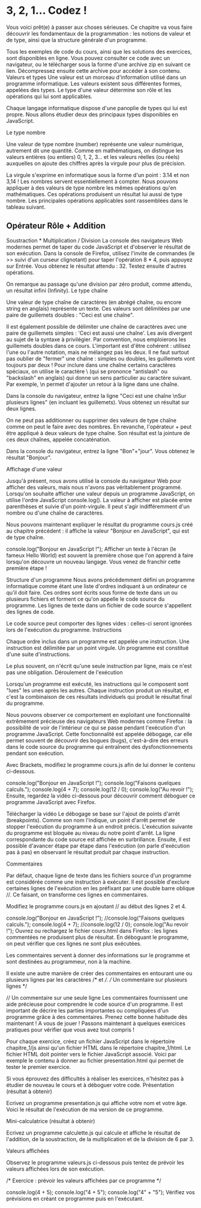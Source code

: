 # 3, 2, 1... Codez !

Vous voici prêt(e) à passer aux choses sérieuses. Ce chapitre va vous faire découvrir les fondamentaux de la programmation : les notions de valeur et de type, ainsi que la structure générale d'un programme.

Tous les exemples de code du cours, ainsi que les solutions des exercices, sont disponibles en ligne. Vous pouvez consulter ce code avec un navigateur, ou le télécharger sous la forme d'une archive zip en suivant ce lien. Décompressez ensuite cette archive pour accéder à son contenu. 
Valeurs et types
Une valeur est un morceau d'information utilisé dans un programme informatique. Les valeurs existent sous différentes formes, appelées des types. Le type d'une valeur détermine son rôle et les opérations qui lui sont applicables. 

Chaque langage informatique dispose d'une panoplie de types qui lui est propre. Nous allons étudier deux des principaux types disponibles en JavaScript.

Le type nombre

Une valeur de type nombre (number) représente une valeur numérique, autrement dit une quantité. Comme en mathématiques, on distingue les valeurs entières (ou entiers) 0, 1, 2, 3... et les valeurs réelles (ou réels) auxquelles on ajoute des chiffres après la virgule pour plus de précision.

La virgule s'exprime en informatique sous la forme d'un point : 3.14 et non 3,14 !
Les nombres servent essentiellement à compter. Nous pouvons appliquer à des valeurs de type nombre les mêmes opérations qu'en mathématiques. Ces opérations produisent un résultat lui aussi de type nombre. Les principales opérations applicables sont rassemblées dans le tableau suivant.

Opérateur
Rôle
+
Addition
-
Soustraction
*
Multiplication
/
Division
La console des navigateurs Web modernes permet de taper du code JavaScript et d'observer le résultat de son exécution. Dans la console de Firefox, utilisez l'invite de commandes (le >> suivi d'un curseur clignotant) pour taper l'opération 8 * 4, puis appuyez sur Entrée. Vous obtenez le résultat attendu : 32. Testez ensuite d'autres opérations.


On remarque au passage qu'une division par zéro produit, comme attendu, un résultat infini (Infinity).
Le type chaîne

Une valeur de type chaîne de caractères (en abrégé chaîne, ou encore string en anglais) représente un texte. Ces valeurs sont délimitées par une paire de guillemets doubles : "Ceci est une chaîne".

Il est également possible de délimiter une chaîne de caractères avec une paire de guillemets simples : 'Ceci est aussi une chaîne'. Les avis divergent au sujet de la syntaxe à privilégier. Par convention, nous emploierons les guillemets doubles dans ce cours. L'important est d'être cohérent : utilisez l'une ou l'autre notation, mais ne mélangez pas les deux.
Il ne faut surtout pas oublier de "fermer" une chaîne : simples ou doubles, les guillemets vont toujours par deux !
Pour inclure dans une chaîne certains caractères spéciaux, on utilise le caractère \ (qui se prononce "antislash" ou "backslash" en anglais) qui donne un sens particulier au caractère suivant. Par exemple, \n permet d'ajouter un retour à la ligne dans une chaîne.

Dans la console du navigateur, entrez la ligne "Ceci est une chaîne \nSur plusieurs lignes" (en incluant les guillemets). Vous obtenez un résultat sur deux lignes.



On ne peut pas additionner ou supprimer des valeurs de type chaîne comme on peut le faire avec des nombres. En revanche, l'opérateur + peut être appliqué à deux valeurs de type chaîne. Son résultat est la jointure de ces deux chaînes, appelée concaténation.

Dans la console du navigateur, entrez la ligne "Bon"+"jour". Vous obtenez le résultat "Bonjour".



Affichage d'une valeur

Jusqu'à présent, nous avons utilisé la console du navigateur Web pour afficher des valeurs, mais nous n'avons pas véritablement programmé. Lorsqu'on souhaite afficher une valeur depuis un programme JavaScript, on utilise l'ordre JavaScript console.log(). La valeur à afficher est placée entre parenthèses et suivie d'un point-virgule. Il peut s'agir indifféremment d'un nombre ou d'une chaîne de caractères.

Nous pouvons maintenant expliquer le résultat du programme cours.js créé au chapitre précédent : il affiche la valeur "Bonjour en JavaScript", qui est de type chaîne.

console.log("Bonjour en JavaScript !");
Afficher un texte à l'écran (le fameux Hello World) est souvent la première chose que l'on apprend à faire lorsqu'on découvre un nouveau langage. Vous venez de franchir cette première étape !

Structure d'un programme
Nous avons précédemment défini un programme informatique comme étant une liste d'ordres indiquant à un ordinateur ce qu'il doit faire. Ces ordres sont écrits sous forme de texte dans un ou plusieurs fichiers et forment ce qu'on appelle le code source du programme. Les lignes de texte dans un fichier de code source s'appellent des lignes de code. 

Le code source peut comporter des lignes vides : celles-ci seront ignorées lors de l'exécution du programme.
Instructions

Chaque ordre inclus dans un programme est appelée une instruction. Une instruction est délimitée par un point virgule. Un programme est constitué d'une suite d'instructions. 

Le plus souvent, on n'écrit qu'une seule instruction par ligne, mais ce n'est pas une obligation.
Déroulement de l'exécution

Lorsqu'un programme est exécuté, les instructions qui le composent sont "lues" les unes après les autres. Chaque instruction produit un résultat, et c'est la combinaison de ces résultats individuels qui produit le résultat final du programme.

Nous pouvons observer ce comportement en exploitant une fonctionnalité extrêmement précieuse des navigateurs Web modernes comme Firefox : la possibilité de voir de l'intérieur ce qui se passe pendant l'exécution d'un programme JavaScript. Cette fonctionnalité est appelée débogage, car elle permet souvent de découvrir des bogues (bugs), c'est-à-dire des erreurs dans le code source du programme qui entraînent des dysfonctionnements pendant son exécution.

Avec Brackets, modifiez le programme cours.js afin de lui donner le contenu ci-dessous. 

console.log("Bonjour en JavaScript !");
console.log("Faisons quelques calculs.");
console.log(4 + 7);
console.log(12 / 0);
console.log("Au revoir !");
Ensuite, regardez la vidéo ci-dessous pour découvrir comment déboguer ce programme JavaScript avec Firefox.


 Télécharger la vidéo
Le débogage se base sur l'ajout de points d'arrêt (breakpoints). Comme son nom l'indique, un point d'arrêt permet de stopper l'exécution du programme à un endroit précis. L'exécution suivante du programme est bloquée au niveau du notre point d'arrêt. La ligne correspondante du code source est affichée en surbrillance. Ensuite, il est possible d'avancer étape par étape dans l'exécution (on parle d'exécution pas à pas) en observant le résultat produit par chaque instruction.

Commentaires

Par défaut, chaque ligne de texte dans les fichiers source d'un programme est considérée comme une instruction à exécuter. Il est possible d'exclure certaines lignes de l'exécution en les préfixant par une double barre oblique //. Ce faisant, on transforme ces lignes en commentaires.

Modifiez le programme cours.js en ajoutant // au début des lignes 2 et 4.

console.log("Bonjour en JavaScript !");
//console.log("Faisons quelques calculs.");
console.log(4 + 7);
//console.log(12 / 0);
console.log("Au revoir !");
Ouvrez ou rechargez le fichier cours.html dans Firefox : les lignes commentées ne produisent plus de résultat. En déboguant le programme, on peut vérifier que ces lignes ne sont plus exécutées.



Les commentaires servent à donner des informations sur le programme et sont destinées au programmeur, non à la machine.

Il existe une autre manière de créer des commentaires en entourant une ou plusieurs lignes par les caractères /* et */.
/* Un commentaire 
sur plusieurs
lignes */
 
// Un commentaire sur une seule ligne
Les commentaires fournissent une aide précieuse pour comprendre le code source d'un programme. Il est important de décrire les parties importantes ou compliquées d'un programme grâce à des commentaires. Prenez cette bonne habitude dès maintenant !
A vous de jouer !
Passons maintenant à quelques exercices pratiques pour vérifier que vous avez tout compris ! 

Pour chaque exercice, créez un fichier JavaScript dans le répertoire chapitre_1/js ainsi qu'un fichier HTML dans le répertoire chapitre_1/html. Le fichier HTML doit pointer vers le fichier JavaScript associé. Voici par exemple le contenu à donner au fichier presentation.html qui permet de tester le premier exercice.

<!doctype html>
<html>

<head>
    <meta charset="utf-8">
    <title>Présentation</title>
</head>

<body>
    <script src="../js/presentation.js"></script>
</body>

</html>
Si vous éprouvez des difficultés à réaliser les exercices, n'hésitez pas à étudier de nouveau le cours et à déboguer votre code.
Présentation (résultat à obtenir)

Ecrivez un programme presentation.js qui affiche votre nom et votre âge. Voici le résultat de l'exécution de ma version de ce programme.



Mini-calculatrice (résultat à obtenir)

Ecrivez un programme calculette.js qui calcule et affiche le résultat de l'addition, de la soustraction, de la multiplication et de la division de 6 par 3.

Valeurs affichées

Observez le programme valeurs.js ci-dessous puis tentez de prévoir les valeurs affichées lors de son exécution.

/*
Exercice : prévoir les valeurs affichées par ce programme
*/

console.log(4 + 5);
console.log("4 + 5");
console.log("4" + "5");
Vérifiez vos prévisions en créant ce programme puis en l'exécutant.